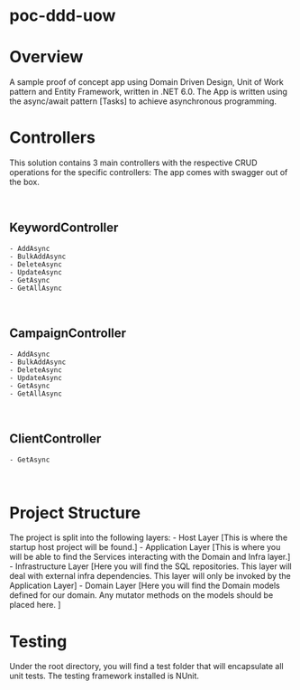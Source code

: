 # poc-ddd-uow
<h1>Overview</h1>

A sample proof of concept app using Domain Driven Design, Unit of Work pattern and Entity Framework, written in .NET 6.0. The App is written using the async/await pattern [Tasks] to achieve asynchronous programming.

<h1>Controllers</h1>

This solution contains 3 main controllers with the respective CRUD operations for the specific controllers:
The app comes with swagger out of the box.

<br>
<h2>KeywordController</h2>

    - AddAsync
    - BulkAddAsync
    - DeleteAsync
    - UpdateAsync
    - GetAsync
    - GetAllAsync

<br>
<h2>CampaignController</h2>

    - AddAsync
    - BulkAddAsync
    - DeleteAsync
    - UpdateAsync
    - GetAsync
    - GetAllAsync

<br>
<h2>ClientController</h2>

    - GetAsync

<br>
<h1>Project Structure</h1>
The project is split into the following layers:
- Host Layer [This is where the startup host project will be found.]
- Application Layer [This is where you will be able to find the Services interacting with the Domain and Infra layer.]
- Infrastructure Layer [Here you will find the SQL repositories. This layer will deal with external infra dependencies. This layer will only be invoked by the Application Layer]
- Domain Layer [Here you will find the Domain models defined for our domain. Any mutator methods on the models should be placed here. ]

<br>
<h1>Testing</h1>
Under the root directory, you will find a test folder that will encapsulate all unit tests. The testing framework installed is NUnit.